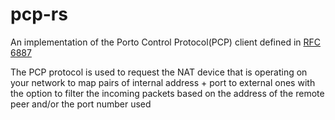 # pcp-rs
An implementation of the Porto Control Protocol(PCP) client defined in
[RFC 6887](https://tools.ietf.org/html/rfc6887)

The PCP protocol is used to request the NAT device that is operating on your network to map pairs
of internal address + port to external ones with the option to filter the incoming packets based
on the address of the remote peer and/or the port number used
